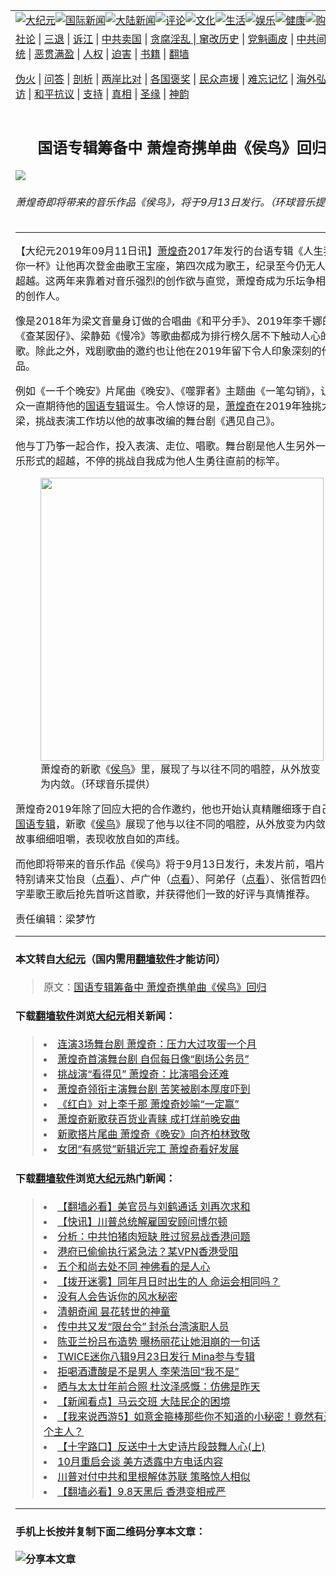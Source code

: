<a name="1" id="1" target="_blank"></a><span id="1"></span>
<table border="0"><tr><td colspan="2" VALIGN=TOP><a href="https://github.com/asdfghy6/djy/blob/master/gb/nsc413.md#1"><img src="https://raw.githubusercontent.com/asdfghy6/1/master/t/djy/1.jpg" title="大纪元"></a><a href="https://github.com/asdfghy6/djy/blob/master/gb/n24hr.md#1"><img src="https://raw.githubusercontent.com/asdfghy6/1/master/t/djy/3.jpg" title="国际新闻"></a><a href="https://github.com/asdfghy6/djy/blob/master/gb/nsc413.md#1"><img src="https://raw.githubusercontent.com/asdfghy6/1/master/t/djy/4.jpg" title="大陆新闻"></a><a href="https://github.com/asdfghy6/djy/blob/master/gb/news392.md#1"><img src="https://raw.githubusercontent.com/asdfghy6/1/master/t/djy/5.jpg" title="评论"></a><a href="https://github.com/asdfghy6/djy/blob/master/gb/news2007.md#1"><img src="https://raw.githubusercontent.com/asdfghy6/1/master/t/djy/6.jpg" title="文化"></a><a href="https://github.com/asdfghy6/djy/blob/master/gb/news2008.md#1"><img src="https://raw.githubusercontent.com/asdfghy6/1/master/t/djy/7.jpg" title="生活"></a><a href="https://github.com/asdfghy6/djy/blob/master/gb/ncyule.md#1"><img src="https://raw.githubusercontent.com/asdfghy6/1/master/t/djy/8.jpg" title="娱乐"></a><a href="https://github.com/asdfghy6/djy/blob/master/gb/nsc1002.md#1"><img src="https://raw.githubusercontent.com/asdfghy6/1/master/t/djy/9.jpg" title="健康"><a href="https://www.youlucky.com"><img src="https://raw.githubusercontent.com/asdfghy6/1/master/t/djy/10.jpg" title="购物"></a><a href="https://www.supportepoch.org/donation?utm_medium=epochtimes&utm_source=referral&utm_campaign=donate_button_djyhomepage"><img src="https://raw.githubusercontent.com/asdfghy6/1/master/t/djy/12.jpg" title="捐款"></a></td></tr>
<tr><td colspan="2" VALIGN=TOP><a target="_blank" href="https://git.io/fjCRf">社论</a> | <a target="_blank" href="https://github.com/asdfghy6/djy/blob/master/gb/nf5657.md#1">三退</a> | <a target="_blank" href="https://github.com/asdfghy6/djy/blob/master/gb/nf6123.md#1">诉江</a> | <a target="_blank" href="https://github.com/asdfghy6/djy/blob/master/gb/nf1176117.md#1">中共卖国</a> | <a target="_blank" href="https://github.com/asdfghy6/djy/blob/master/gb/nf5773.md#1">贪腐淫乱 | <a target="_blank" href="https://github.com/asdfghy6/djy/blob/master/gb/nf1176115.md#1">窜改历史</a> | <a target="_blank" href="https://github.com/asdfghy6/djy/blob/master/gb/nf1176107.md#1">党魁画皮</a> | <a target="_blank" href="https://github.com/asdfghy6/djy/blob/master/gb/nf1320400.md#1">中共间谍</a> | <a target="_blank" href="https://github.com/asdfghy6/djy/blob/master/gb/nf1176114.md#1">破坏传统</a> | <a target="_blank" href="https://github.com/asdfghy6/djy/blob/master/gb/nf5287.md#1">恶贯满盈</a> | <a target="_blank" href="https://github.com/asdfghy6/djy/blob/master/gb/ncid278.md#1">人权</a> | <a target="_blank" href="https://github.com/asdfghy6/djy/blob/master/gb/nf1176111.md#1">迫害</a> | <a target="_blank" href="https://github.com/asdfghy6/djy/blob/master/gb/nf1235328.md#1">书籍</a> | <a target="_blank" href="https://github.com/asdfghy6/fq/blob/master/README.md?zsrh#1">翻墙</a></p><p><a target="_blank" href="https://github.com/asdfghy6/djy/blob/master/gb/nf5562.md#1">伪火</a> | <a target="_blank" href="https://github.com/asdfghy6/djy/blob/master/gb/nf4378.md#1">问答</a> | <a target="_blank" href="https://github.com/asdfghy6/djy/blob/master/gb/nf5792.md#1">剖析</a> | <a target="_blank" href="https://github.com/asdfghy6/djy/blob/master/gb/nf5735.md#1">两岸比对</a> | <a target="_blank" href="https://github.com/asdfghy6/djy/blob/master/gb/nf6119.md#1">各国褒奖</a> | <a target="_blank" href="https://github.com/asdfghy6/djy/blob/master/gb/nf6120.md#1">民众声援</a> | <a target="_blank" href="https://github.com/asdfghy6/djy/blob/master/gb/nf1188594.md#1">难忘记忆</a> | <a target="_blank" href="https://github.com/asdfghy6/djy/blob/master/gb/nf3180.md#1">海外弘传</a> | <a target="_blank" href="https://github.com/asdfghy6/djy/blob/master/gb/nf5410.md#1">万人上访</a> | <a target="_blank" href="https://github.com/asdfghy6/ntdtv/blob/master/gb/prog1530_1.md#1">和平抗议</a> | <a target="_blank" href="https://github.com/asdfghy6/djy/blob/master/gb/nf4386.md#1">支持</a> | <a target="_blank" href="https://github.com/asdfghy6/djy/blob/master/gb/nf4389.md#1">真相</a> | <a target="_blank" href="https://github.com/asdfghy6/djy/blob/master/gb/nf5790.md#1">圣缘</a> | <a target="_blank" href="https://github.com/asdfghy6/djy/blob/master/gb/nf4786.md#1">神韵</a></td></tr>
<tr><td VALIGN=TOP width="626"><h2 align=center>国语专辑筹备中 萧煌奇携单曲《侯鸟》回归</h2>
<img src="http://i.epochtimes.com/assets/uploads/2019/09/1909110441431487-600x400.jpg" />
<h6>萧煌奇即将带来的音乐作品《侯鸟》，将于9月13日发行。（环球音乐提供）
</h6>
<hr>
<p>【大纪元2019年09月11日讯】<a href="https://github.com/asdfghy6/djy/blob/master/gb/tag/%E8%90%A7%E7%85%8C%E5%A5%87.md">萧煌奇</a>2017年发行的台语专辑《人生我敬你一杯》让他再次登金曲歌王宝座，第四次成为歌王，纪录至今仍无人可以超越。这两年来靠着对音乐强烈的创作欲与直觉，萧煌奇成为乐坛争相邀约的创作人。</p>
<p>像是2018年为梁文音量身订做的合唱曲《和平分手》、2019年李千娜的《查某囡仔》、梁静茹《慢冷》等歌曲都成为排行榜久居不下触动人心的好歌。除此之外，戏剧歌曲的邀约也让他在2019年留下令人印象深刻的作品。</p>
<p>例如《一千个晚安》片尾曲《晚安》、《噬罪者》主题曲《一笔勾销》，让听众一直期待他的<a href="https://github.com/asdfghy6/djy/blob/master/gb/tag/%E5%9B%BD%E8%AF%AD%E4%B8%93%E8%BE%91.md">国语专辑</a>诞生。令人惊讶的是，<a href="https://github.com/asdfghy6/djy/blob/master/gb/tag/%E8%90%A7%E7%85%8C%E5%A5%87.md">萧煌奇</a>在2019年独挑大梁，挑战表演工作坊以他的故事改编的舞台剧《遇见自己》。</p>
<p>他与丁乃筝一起合作，投入表演、走位、唱歌。舞台剧是他人生另外一个音乐形式的超越，不停的挑战自我成为他人生勇往直前的标竿。</p>
<figure id="attachment_11513783" style="width: 453px" class="wp-caption aligncenter"><a href="http://i.epochtimes.com/assets/uploads/2019/09/1909110441551487.jpg"><img class=" wp-image-11513783" title="" src="http://i.epochtimes.com/assets/uploads/2019/09/1909110441551487.jpg" alt="" width="453" b="708" /></a><figcaption class="wp-caption-text">萧煌奇的新歌《<a href="https://github.com/asdfghy6/djy/blob/master/gb/tag/%E4%BE%AF%E9%B8%9F.md">侯鸟</a>》里，展现了与以往不同的唱腔，从外放变为内敛。（环球音乐提供）</figcaption></figure>
<p>萧煌奇2019年除了回应大把的合作邀约，他也开始认真精雕细琢于自己的<a href="https://github.com/asdfghy6/djy/blob/master/gb/tag/%E5%9B%BD%E8%AF%AD%E4%B8%93%E8%BE%91.md">国语专辑</a>，新歌《<a href="https://github.com/asdfghy6/djy/blob/master/gb/tag/%E4%BE%AF%E9%B8%9F.md">侯鸟</a>》展现了他与以往不同的唱腔，从外放变为内敛，将故事细细咀嚼，表现收放自如的声线。</p>
<p>而他即将带来的音乐作品《侯鸟》将于9月13日发行，未发片前，唱片公司特别请来艾怡良（<a href="https://www.facebook.com/universalmusictaiwan/videos/vb.110056659022436/2189812441317360/?type=2&amp;theater" target="_blank" rel="noopener noreferrer">点看</a>）、卢广仲（<a href="https://www.facebook.com/watch/?v=2111589992482468" target="_blank" rel="noopener noreferrer">点看</a>）、阿弟仔（<a href="https://www.facebook.com/universalmusictaiwan/videos/576830019520881/" target="_blank" rel="noopener noreferrer">点看</a>）、张信哲四位金字辈歌王歌后抢先首听这首歌，并获得他们一致的好评与真情推荐。</p>
<p>责任编辑：梁梦竹</p>
<hr>

#### 本文转自<a href="http://www.epochtimes.com">大纪元</a>（国内需用<a href="https://git.io/JesJV">翻墙软件</a>才能访问）
> 原文：<a href="http://www.epochtimes.com/gb/19/9/11/n11513737.htm">国语专辑筹备中 萧煌奇携单曲《侯鸟》回归</a>
#### 下载<a href="https://git.io/JesJV">翻墙软件</a>浏览<a href="http://www.epochtimes.com">大纪元</a>相关新闻：
> <li><a href="http://www.epochtimes.com/gb/19/8/26/n11478132.htm">连演3场舞台剧 萧煌奇：压力大过攻蛋一个月</a></li>
> <li><a href="http://www.epochtimes.com/gb/19/7/30/n11418602.htm">萧煌奇首演舞台剧 自侃每日像“剧场公务员”</a></li>
> <li><a href="http://www.epochtimes.com/gb/19/7/9/n11374157.htm">挑战演“看得见” 萧煌奇：比演唱会还难</a></li>
> <li><a href="http://www.epochtimes.com/gb/19/6/14/n11322082.htm">萧煌奇领衔主演舞台剧 苦笑被剧本厚度吓到</a></li>
> <li><a href="http://www.epochtimes.com/gb/19/1/21/n10991077.htm">《红白》对上李千那 萧煌奇妙喻“一定赢”</a></li>
> <li><a href="http://www.epochtimes.com/gb/18/12/25/n10931615.htm">萧煌奇新歌获百货业青睐 成打烊前晚安曲</a></li>
> <li><a href="http://www.epochtimes.com/gb/18/11/16/n10855735.htm">新歌搭片尾曲 萧煌奇《晚安》向齐柏林致敬</a></li>
> <li><a href="http://www.epochtimes.com/gb/18/11/9/n10840795.htm">女团“有感觉”新辑近完工 萧煌奇看好发展</a></li>

#### 下载<a href="https://git.io/JesJV">翻墙软件</a>浏览<a href="http://www.epochtimes.com">大纪元</a>热门新闻：
> <li><a href="http://www.epochtimes.com/gb/19/9/10/n11510712.htm">【翻墙必看】美官员与刘鹤通话 刘再次求和</a></li>
> <li><a href="http://www.epochtimes.com/gb/19/9/10/n11512402.htm">【快讯】川普总统解雇国安顾问博尔顿</a></li>
> <li><a href="http://www.epochtimes.com/gb/19/9/10/n11511616.htm">分析：中共怕猪肉短缺 胜过贸易战香港问题</a></li>
> <li><a href="http://www.epochtimes.com/gb/19/9/10/n11511885.htm">港府已偷偷执行紧急法？某VPN香港受阻</a></li>
> <li><a href="http://www.epochtimes.com/gb/19/9/4/n11498523.htm">五个和尚去处不同 神佛看的是人心</a></li>
> <li><a href="http://www.epochtimes.com/gb/19/9/4/n11497534.htm">【拨开迷雾】同年月日时出生的人 命运会相同吗？</a></li>
> <li><a href="http://www.epochtimes.com/gb/19/8/28/n11482345.htm">没有人会告诉你的风水秘密</a></li>
> <li><a href="http://www.epochtimes.com/gb/19/8/23/n11473114.htm">清朝奇闻 昙花转世的神童</a></li>
> <li><a href="http://www.epochtimes.com/gb/19/9/8/n11507697.htm">传中共又发“限台令” 封杀台湾演职人员</a></li>
> <li><a href="http://www.epochtimes.com/gb/19/9/9/n11509102.htm">陈亚兰扮吕布造势 曝杨丽花让她泪崩的一句话</a></li>
> <li><a href="http://www.epochtimes.com/gb/19/9/9/n11508400.htm">TWICE迷你八辑9月23日发行 Mina参与专辑</a></li>
> <li><a href="http://www.epochtimes.com/gb/19/9/9/n11508874.htm">拒喝酒遭酸是不是男人 李荣浩回“我不是”</a></li>
> <li><a href="http://www.epochtimes.com/gb/19/9/9/n11510285.htm">晒与太太廿年前合照 杜汶泽感慨：仿佛是昨天</a></li>
> <li><a href="http://www.epochtimes.com/gb/19/9/10/n11512553.htm">【新闻看点】马云交班 大陆民企的困境</a></li>
> <li><a href="http://www.epochtimes.com/gb/19/9/8/n11507030.htm">【我来说西游5】如意金箍棒那些你不知道的小秘密！竟然有过四个主人？</a></li>
> <li><a href="http://www.epochtimes.com/gb/19/9/6/n11502587.htm">【十字路口】反送中十大史诗片段鼓舞人心(上)</a></li>
> <li><a href="http://www.epochtimes.com/gb/19/9/9/n11509403.htm">10月重启会谈 美方透露中方电话内容</a></li>
> <li><a href="http://www.epochtimes.com/gb/19/9/9/n11510129.htm">川普对付中共和里根解体苏联 策略惊人相似</a></li>
> <li><a href="http://www.epochtimes.com/gb/19/9/9/n11508121.htm">【翻墙必看】9.8天黑后 香港变相戒严</a></li>
<hr>

#### 手机上长按并复制下面二维码分享本文章：<br><br><img src="http://www.hehaibao.com/qr/index.php?m=1&e=L&p=10&t=&d=https://github.com/asdfghy6/djy/blob/master/gb/19/9/11/n11513737.md%231" title="分享本文章"></td><td VALIGN=TOP><a href="https://github.com/asdfghy6/djy/blob/master/gb/16/1/21/n4622075.md?dfh#1" target="_blank"><img src="https://raw.githubusercontent.com/asdfghy6/djy/master/gb/300/wei-f1.jpg" title="中共的伪火骗局"  alt="中共的伪火骗局"></a><br><a href="https://github.com/asdfghy6/yh/blob/master/README.md?dfh#1" target="_blank"><img src="https://raw.githubusercontent.com/asdfghy6/djy/master/gb/300/yong-h.jpg" title="永恒的见证"  alt="永恒的见证"></a><br><a href="https://github.com/asdfghy6/djy/blob/master/gb/13/9/29/n3974789.md?dfh#1" target="_blank"><img src="https://raw.githubusercontent.com/asdfghy6/djy/master/gb/300/shang-lnz.jpg" title="善良女子被中共投男牢"  alt="善良女子被中共投男牢"></a><br><a href="https://github.com/asdfghy6/djy/blob/master/gb/16/3/16/n4663449.md?dfh#1" target="_blank"><img src="https://raw.githubusercontent.com/asdfghy6/djy/master/gb/300/huo-z3.jpg" title="警卫目击活摘器官"  alt="警卫目击活摘器官"></a><br><a href="https://github.com/asdfghy6/djy/blob/master/gb/16/8/7/n8177641.md?dfh#1" target="_blank"><img src="https://raw.githubusercontent.com/asdfghy6/djy/master/gb/300/huo-z4.jpg" title="证人描述活摘恐怖"  alt="证人描述活摘恐怖"></a><br><a href="https://github.com/asdfghy6/djy/blob/master/gb/10/4/19/n2881569.md?dfh#1" target="_blank"><img src="https://raw.githubusercontent.com/asdfghy6/djy/master/gb/300/huo-z1.jpg" title="揭开活摘器官黑幕"  alt="揭开活摘器官黑幕"></a><br><a href="https://github.com/asdfghy6/djy/blob/master/gb/10/11/7/n3077476.md?dfh#1" target="_blank"><img src="https://raw.githubusercontent.com/asdfghy6/djy/master/gb/300/ma-ks.jpg" title="马克思的成魔之路"  alt="马克思的成魔之路"></a><br><a href="https://github.com/asdfghy6/djy/blob/master/gb/14/6/9/n4173977.md?dfh#1" target="_blank"><img src="https://raw.githubusercontent.com/asdfghy6/djy/master/gb/300/chang-zs.jpg" title="藏字石 蕴天机"  alt="藏字石 蕴天机"></a><br><a href="https://github.com/asdfghy6/djy/blob/master/gb/18/5/10/n10381511.md?dfh#1" target="_blank"><img src="https://raw.githubusercontent.com/asdfghy6/djy/master/gb/300/st1.jpg" title="关注3亿人三退"  alt="关注3亿人三退"></a><br><a href="https://github.com/asdfghy6/djy/blob/master/gb/18/3/21/n10237682.md?dfh#1" target="_blank"><img src="https://raw.githubusercontent.com/asdfghy6/djy/master/gb/300/jie-t.jpg" title="解体中共复兴中华"  alt="解体中共复兴中华"></a><br><a href="https://github.com/asdfghy6/djy/blob/master/gb/9/2/9/n2422991.md?dfh#1" target="_blank"><img src="https://raw.githubusercontent.com/asdfghy6/djy/master/gb/300/gao-zs.jpg" title="中共迫害良心律师"  alt="中共迫害良心律师"></a><br><a href="https://github.com/asdfghy6/djy/blob/master/gb/18/12/9/n10900044.md?dfh#1" target="_blank"><img src="https://raw.githubusercontent.com/asdfghy6/djy/master/gb/300/sj1.jpg" title="303万人举报江泽民"  alt="303万人举报江泽民"></a><br><a href="https://github.com/asdfghy6/djy/blob/master/gb/18/8/28/n10672014.md?dfh#1" target="_blank"><img src="https://raw.githubusercontent.com/asdfghy6/djy/master/gb/300/sj2.jpg" title="这些官员为何起诉江泽民"  alt="这些官员为何起诉江泽民"></a><br><a href="https://github.com/asdfghy6/djy/blob/master/gb/8/12/18/n2367165.md?dfh#1" target="_blank"><img src="https://raw.githubusercontent.com/asdfghy6/djy/master/gb/300/liangan.jpg" title="海峡两岸的强烈对比"  alt="海峡两岸的强烈对比"></a><br><a href="https://github.com/asdfghy6/djy/blob/master/gb/15/5/5/n4427238.md?dfh#1" target="_blank"><img src="https://raw.githubusercontent.com/asdfghy6/djy/master/gb/300/jia-ndzl.jpg" title="加拿大总理的贺信"  alt="加拿大总理的贺信"></a><br><a href="https://github.com/asdfghy6/djy/blob/master/gb/11/6/17/n3289382.md?dfh#1" target="_blank"><img src="https://raw.githubusercontent.com/asdfghy6/djy/master/gb/300/xiao-wd.jpg" title="探寻真相兼听则明"  alt="探寻真相兼听则明"></a><br><a href="https://github.com/asdfghy6/djy/blob/master/gb/18/10/27/n10812623.md?dfh#1" target="_blank"><img src="https://raw.githubusercontent.com/asdfghy6/djy/master/gb/300/yindu.jpg" title="印度媒体报道东方"  alt="印度媒体报道东方"></a><br><a href="https://github.com/asdfghy6/djy/blob/master/gb/18/6/9/n10469652.md?dfh#1" target="_blank"><img src="https://raw.githubusercontent.com/asdfghy6/djy/master/gb/300/xie-j.jpg" title="不一样的海外校园"  alt="不一样的海外校园"></a><br><a href="https://github.com/asdfghy6/djy/blob/master/gb/7/4/5/n1669415.md?dfh#1" target="_blank"><img src="https://raw.githubusercontent.com/asdfghy6/djy/master/gb/300/li-up.jpg" title="从大师到徒弟的传奇"  alt="从大师到徒弟的传奇"></a><br><a href="https://github.com/asdfghy6/djy/blob/master/gb/17/5/26/n9191512.md?dfh#1" target="_blank"><img src="https://raw.githubusercontent.com/asdfghy6/djy/master/gb/300/zfl2.jpg" title="亿万人与东方一本奇书"  alt="亿万人与东方一本奇书"></a><br><a href="https://github.com/asdfghy6/djy/blob/master/gb/13/11/27/n4020290.md?dfh#1" target="_blank"><img src="https://raw.githubusercontent.com/asdfghy6/djy/master/gb/300/zhen-h.jpg" title="大陆见不到的震撼场面"  alt="大陆见不到的震撼场面"></a><br><a href="https://github.com/asdfghy6/djy/blob/master/gb/15/7/17/n4482910.md?dfh#1" target="_blank"><img src="https://raw.githubusercontent.com/asdfghy6/djy/master/gb/300/dalu-sk.jpg" title="人心向善 大陆当初盛况"  alt="人心向善 大陆当初盛况"></a><br><a href="https://github.com/asdfghy6/djy/blob/master/gb/9/10/15/n2689419.md?dfh#1" target="_blank"><img src="https://raw.githubusercontent.com/asdfghy6/djy/master/gb/300/zfl1.jpg" title="追寻真理 这书讲什么"  alt="追寻真理 这书讲什么"></a><br><a href="https://github.com/asdfghy6/fq/blob/master/README.md?dfh#1" target="_blank"><img src="https://raw.githubusercontent.com/asdfghy6/djy/master/gb/300/fq1.jpg" title="下载免费翻墙软件"  alt="下载免费翻墙软件"></a><br></td></tr></table>
